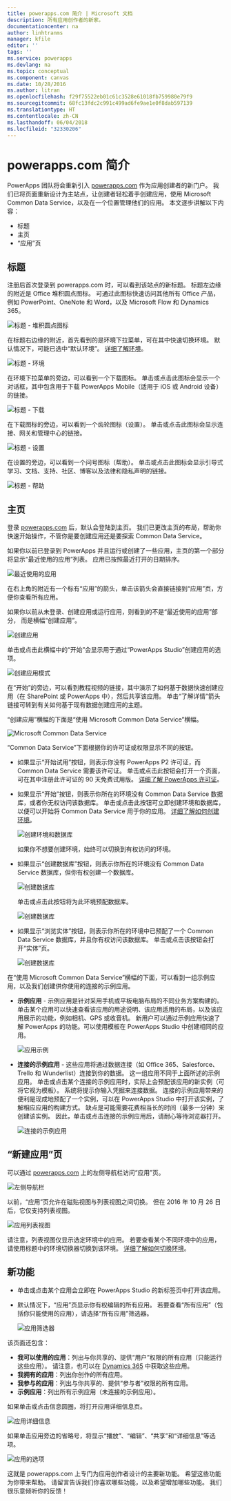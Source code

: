 ```yaml
---
title: powerapps.com 简介 | Microsoft 文档
description: 所有应用创作者的新家。
documentationcenter: na
author: linhtranms
manager: kfile
editor: ''
tags: ''
ms.service: powerapps
ms.devlang: na
ms.topic: conceptual
ms.component: canvas
ms.date: 10/28/2016
ms.author: litran
ms.openlocfilehash: f29f75522eb01c61c3528e61018fb759980e79f9
ms.sourcegitcommit: 68fc13fdc2c991c499ad6fe9ae1e0f8dab597139
ms.translationtype: HT
ms.contentlocale: zh-CN
ms.lasthandoff: 06/04/2018
ms.locfileid: "32330206"
---
```

# <a name="introduction-to-powerappscom"></a>powerapps.com 简介
PowerApps 团队将会重新引入 [powerapps.com](http://web.powerapps.com) 作为应用创建者的新门户。 我们已将页面重新设计为主站点，让创建者轻松着手创建应用，使用 Microsoft Common Data Service，以及在一个位置管理他们的应用。 本文逐步讲解以下内容：

* 标题
* 主页
* “应用”页

## <a name="header"></a>标题
注册后首次登录到 powerapps.com 时，可以看到该站点的新标题。 标题左边缘的附近是 Office 堆积圆点图标。 可通过此图标快速访问其他所有 Office 产品，例如 PowerPoint、OneNote 和 Word，以及 Microsoft Flow 和 Dynamics 365。

![标题 - 堆积圆点图标](./media/intro-maker-portal/waffle.png)

在标题右边缘的附近，首先看到的是环境下拉菜单，可在其中快速切换环境。 默认情况下，可能已选中“默认环境”。 [详细了解环境](../../administrator/environments-overview.md)。

![标题 - 环境](./media/intro-maker-portal/environment.png)

在环境下拉菜单的旁边，可以看到一个下载图标。 单击或点击此图标会显示一个对话框，其中包含用于下载 PowerApps Mobile（适用于 iOS 或 Android 设备）的链接。

![标题 - 下载](./media/intro-maker-portal/downloads2.png)

在下载图标的旁边，可以看到一个齿轮图标（设置）。 单击或点击此图标会显示连接、网关和管理中心的链接。

![标题 - 设置](./media/intro-maker-portal/settings_items2.png)

在设置的旁边，可以看到一个问号图标（帮助）。 单击或点击此图标会显示引导式学习、文档、支持、社区、博客以及法律和隐私声明的链接。

![标题 - 帮助](./media/intro-maker-portal/help_items2.png)

## <a name="homepage"></a>主页
登录 [powerapps.com](http://web.powerapps.com) 后，默认会登陆到主页。 我们已更改主页的布局，帮助你快速开始操作，不管你是要创建应用还是要探索 Common Data Service。

如果你以前已登录到 PowerApps 并且运行或创建了一些应用，主页的第一个部分将显示“最近使用的应用”列表。 应用已按照最近打开的日期排序。

![最近使用的应用](./media/intro-maker-portal/recentapps2.png)

在右上角的附近有一个标有“应用”的箭头，单击该箭头会直接链接到“应用”页，方便你查看所有应用。

如果你以前从未登录、创建应用或运行应用，则看到的不是“最近使用的应用”部分， 而是横幅“创建应用”。

![创建应用](./media/intro-maker-portal/createapp.png)

单击或点击此横幅中的“开始”会显示用于通过“PowerApps Studio”创建应用的选项。

![创建应用模式](./media/intro-maker-portal/createmodal2.png)

在“开始”的旁边，可以看到教程视频的链接，其中演示了如何基于数据快速创建应用（在 SharePoint 或 PowerApps 中），然后共享该应用。 单击“了解详情”箭头链接可转到有关如何基于现有数据创建应用的主题。

“创建应用”横幅的下面是“使用 Microsoft Common Data Service”横幅。

![Microsoft Common Data Service](./media/intro-maker-portal/cds2.png)

“Common Data Service”下面根据你的许可证或权限显示不同的按钮。

* 如果显示“开始试用”按钮，则表示你没有 PowerApps P2 许可证，而 Common Data Service 需要该许可证。 单击或点击此按钮会打开一个页面，可在其中注册此许可证的 90 天免费试用版。 [详细了解 PowerApps 许可证](../signup-for-powerapps.md)。
* 如果显示“开始”按钮，则表示你所在的环境没有 Common Data Service 数据库，或者你无权访问该数据库。 单击或点击此按钮可立即创建环境和数据库，以便可以开始将 Common Data Service 用于你的应用。 [详细了解如何创建环境](../../administrator/environments-administration.md)。
  
    ![创建环境和数据库](./media/intro-maker-portal/createenvanddb2.png)
  
    如果你不想要创建环境，始终可以切换到有权访问的环境。
* 如果显示“创建数据库”按钮，则表示你所在的环境没有 Common Data Service 数据库，但你有权创建一个数据库。
  
    ![创建数据库](./media/intro-maker-portal/cds-createdb2.png)
  
    单击或点击此按钮将为此环境预配数据库。
  
    ![创建数据库](./media/intro-maker-portal/cds_createdb22.png)
* 如果显示“浏览实体”按钮，则表示你所在的环境中已预配了一个 Common Data Service 数据库，并且你有权访问该数据库。 单击或点击该按钮会打开“实体”页。
  
    ![创建数据库](./media/intro-maker-portal/cds_browseentities2.png)

在“使用 Microsoft Common Data Service”横幅的下面，可以看到一组示例应用，以及我们创建供你使用的连接的示例应用。

* **示例应用** - 示例应用是针对采用手机或平板电脑布局的不同业务方案构建的。 单击某个应用可以快速查看该应用的用途说明、该应用适用的布局，以及该应用展示的功能，例如相机、GPS 或收音机。 新用户可以通过示例应用快速了解 PowerApps 的功能。可以使用模板在 PowerApps Studio 中创建相同的应用。
  
    ![应用示例](./media/intro-maker-portal/sampleapps2.png)
* **连接的示例应用** - 这些应用将通过数据连接（如 Office 365、Salesforce、Trello 和 Wunderlist）连接到你的数据。 这一组应用不同于上面所述的示例应用。 单击或点击某个连接的示例应用时，实际上会预配该应用的新实例（可将它视为模板）。 系统将提示你输入凭据来连接数据。 连接的示例应用带来的便利是现成地预配了一个实例，可以在 PowerApps Studio 中打开该实例，了解相应应用的构建方式。 缺点是可能需要花费相当长的时间（最多一分钟）来创建该实例。 因此，单击或点击连接的示例应用后，请耐心等待浏览器打开。
  
    ![连接的示例应用](./media/intro-maker-portal/connectedsampleapps2.png)

## <a name="new-apps-page"></a>“新建应用”页
可以通过 [powerapps.com](http://web.powerapps.com) 上的左侧导航栏访问“应用”页。

![左侧导航栏](./media/intro-maker-portal/leftnav2.png)

以前，“应用”页允许在磁贴视图与列表视图之间切换。 但在 2016 年 10 月 26 日后，它仅支持列表视图。

![应用列表视图](./media/intro-maker-portal/listview2.png)

请注意，列表视图仅显示选定环境中的应用。 若要查看某个不同环境中的应用，请使用标题中的环境切换器切换到该环境。 [详细了解如何切换环境](working-with-environments.md)。

## <a name="whats-new"></a>新功能

* 单击或点击某个应用会立即在 PowerApps Studio 的新标签页中打开该应用。
* 默认情况下，“应用”页显示你有权编辑的所有应用。 若要查看“所有应用”（包括你只能使用的应用），请选择“所有应用”筛选器。
  
   ![应用筛选器](./media/intro-maker-portal/allapps_filter.png)

该页面还包含：

* **我可以使用的应用**：列出与你共享的、提供“用户”权限的所有应用（只能运行这些应用）。 请注意，也可以在 [Dynamics 365](http://home.dynamics.com) 中获取这些应用。
* **我拥有的应用**：列出你创作的所有应用。
* **我参与的应用**：列出与你共享的、提供“参与者”权限的所有应用。
* **示例应用**：列出所有示例应用（未连接的示例应用）。

如果单击或点击信息圆圈，将打开应用详细信息页。

![应用详细信息](./media/intro-maker-portal/ibubble.png)

如果单击应用旁边的省略号，将显示“播放”、“编辑”、“共享”和“详细信息”等选项。

![应用的选项](./media/intro-maker-portal/ellipsis.png)

这就是 powerapps.com 上专门为应用创作者设计的主要新功能。 希望这些功能为你带来帮助。 请留言告诉我们你喜欢哪些功能，以及希望增加哪些功能。 我们很乐意倾听你的反馈！

